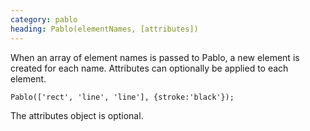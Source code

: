 ```yaml
--- 
category: pablo
heading: Pablo(elementNames, [attributes])
---
```


When an array of element names is passed to Pablo, a new element is created for each name. Attributes can optionally be applied to each element.

    Pablo(['rect', 'line', 'line'], {stroke:'black'});

The attributes object is optional.